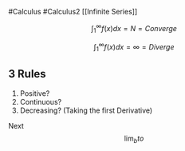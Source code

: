 #Calculus #Calculus2 [[Infinite Series]]

$$\int_1^\infty f(x)dx = N = Converge$$

$$\int_1^\infty f(x)dx = \infty = Diverge$$
## 3 Rules
1. Positive?
2. Continuous?
3. Decreasing? (Taking the first Derivative)

Next 
$$\lim_b to$$
